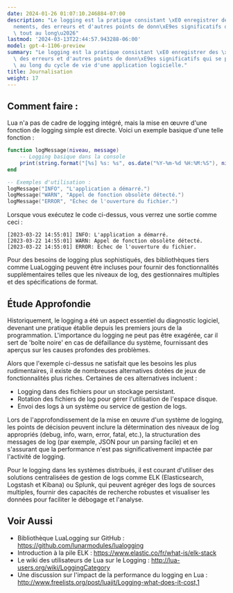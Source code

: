 ```yaml
---
date: 2024-01-26 01:07:10.246884-07:00
description: "Le logging est la pratique consistant \xE0 enregistrer des \xE9v\xE9\
  nements, des erreurs et d'autres points de donn\xE9es significatifs qui se produisent\
  \ tout au long\u2026"
lastmod: '2024-03-13T22:44:57.943288-06:00'
model: gpt-4-1106-preview
summary: "Le logging est la pratique consistant \xE0 enregistrer des \xE9v\xE9nements,\
  \ des erreurs et d'autres points de donn\xE9es significatifs qui se produisent tout\
  \ au long du cycle de vie d'une application logicielle."
title: Journalisation
weight: 17
---
```


## Comment faire :
Lua n'a pas de cadre de logging intégré, mais la mise en œuvre d'une fonction de logging simple est directe. Voici un exemple basique d'une telle fonction :

```lua
function logMessage(niveau, message)
    -- Logging basique dans la console
    print(string.format("[%s] %s: %s", os.date("%Y-%m-%d %H:%M:%S"), niveau, message))
end

-- Exemples d'utilisation :
logMessage("INFO", "L'application a démarré.")
logMessage("WARN", "Appel de fonction obsolète détecté.")
logMessage("ERROR", "Échec de l'ouverture du fichier.")
```

Lorsque vous exécutez le code ci-dessus, vous verrez une sortie comme ceci :
```
[2023-03-22 14:55:01] INFO: L'application a démarré.
[2023-03-22 14:55:01] WARN: Appel de fonction obsolète détecté.
[2023-03-22 14:55:01] ERROR: Échec de l'ouverture du fichier.
```

Pour des besoins de logging plus sophistiqués, des bibliothèques tiers comme LuaLogging peuvent être incluses pour fournir des fonctionnalités supplémentaires telles que les niveaux de log, des gestionnaires multiples et des spécifications de format.

## Étude Approfondie
Historiquement, le logging a été un aspect essentiel du diagnostic logiciel, devenant une pratique établie depuis les premiers jours de la programmation. L'importance du logging ne peut pas être exagérée, car il sert de 'boîte noire' en cas de défaillance du système, fournissant des aperçus sur les causes profondes des problèmes.

Alors que l'exemple ci-dessus ne satisfait que les besoins les plus rudimentaires, il existe de nombreuses alternatives dotées de jeux de fonctionnalités plus riches. Certaines de ces alternatives incluent :

- Logging dans des fichiers pour un stockage persistant.
- Rotation des fichiers de log pour gérer l'utilisation de l'espace disque.
- Envoi des logs à un système ou service de gestion de logs.

Lors de l'approfondissement de la mise en œuvre d'un système de logging, les points de décision peuvent inclure la détermination des niveaux de log appropriés (debug, info, warn, error, fatal, etc.), la structuration des messages de log (par exemple, JSON pour un parsing facile) et en s'assurant que la performance n'est pas significativement impactée par l'activité de logging.

Pour le logging dans les systèmes distribués, il est courant d'utiliser des solutions centralisées de gestion de logs comme ELK (Elasticsearch, Logstash et Kibana) ou Splunk, qui peuvent agréger des logs de sources multiples, fournir des capacités de recherche robustes et visualiser les données pour faciliter le débogage et l'analyse.

## Voir Aussi
- Bibliothèque LuaLogging sur GitHub : https://github.com/lunarmodules/lualogging
- Introduction à la pile ELK : https://www.elastic.co/fr/what-is/elk-stack
- Le wiki des utilisateurs de Lua sur le Logging : http://lua-users.org/wiki/LoggingCategory
- Une discussion sur l'impact de la performance du logging en Lua : http://www.freelists.org/post/luajit/Logging-what-does-it-cost,1
